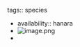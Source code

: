 tags:: species

- availability:: hanara
- ![image.png](https://peach-geographical-bat-397.mypinata.cloud/ipfs/QmdjPsbsJpAVPXu7pHy8hQkK5FBHsthEEbd3WhnhjnBtfQ)
-